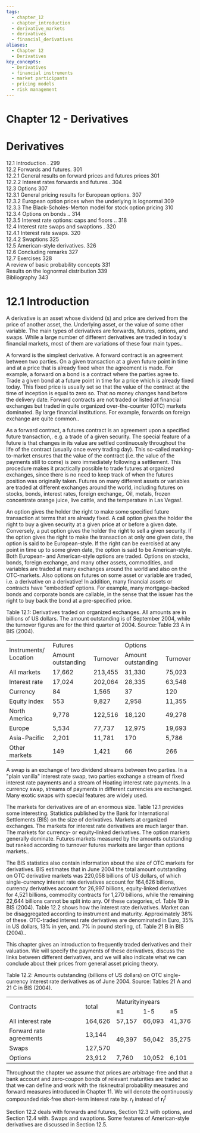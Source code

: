 ```yaml
---
tags:
  - chapter_12
  - chapter_introduction
  - derivative_markets
  - derivatives
  - financial_derivatives
aliases:
  - Chapter 12
  - Derivatives
key_concepts:
  - Derivatives
  - financial instruments
  - market participants
  - pricing models
  - risk management
---
```


# Chapter 12 - Derivatives

# Derivatives  
12.1 Introduction . 299  
12.2 Forwards and futures. 301   
12.2.1 General results on forward prices and futures prices 301   
12.2.2 Interest rates forwards and futures . 304   
12.3 Options 307   
12.3.1 General pricing results for European options. 307   
12.3.2 European option prices when the underlying is lognormal 309   
12.3.3 The Black-Scholes-Merton model for stock option pricing 310   
12.3.4 Options on bonds .. 314   
12.3.5 Interest rate options: caps and floors .. 318   
12.4 Interest rate swaps and swaptions . 320   
12.4.1 Interest rate swaps. 320   
12.4.2 Swaptions 325   
12.5 American-style derivatives. 326   
12.6 Concluding remarks 327   
12.7 Exercises 328   
 A review of basic probability concepts 331   
Results on the lognormal distribution 339   
Bibliography 343  


# 12.1 Introduction  

A derivative is an asset whose dividend (s) and price are derived from the price of another asset, the. Underlying asset, or the value of some other variable. The main types of derivatives are forwards, futures, options, and swaps. While a large number of different derivatives are traded in today's financial markets, most of them are variations of these four main types..  

A forward is the simplest derivative. A forward contract is an agreement between two parties. On a given transaction at a given future point in time and at a price that is already fixed when the agreement is made. For example, a forward on a bond is a contract where the parties agree to. Trade a given bond at a future point in time for a price which is already fixed today. This fixed price is usually set so that the value of the contract at the time of inception is equal to zero so. That no money changes hand before the delivery date. Forward contracts are not traded or listed at financial exchanges but traded in quite organized over-the-counter (OTC) markets dominated. By large financial institutions. For example, forwards on foreign exchange are quite common..  

As a forward contract, a futures contract is an agreement upon a specified future transaction,. e.g. a trade of a given security. The special feature of a future is that changes in its value are settled continuously throughout the life of the contract (usually once every trading day). This so-called marking-to-market ensures that the value of the contract (i.e. the value of the payments still to come) is zero immediately following a settlement. This procedure makes it practically possible to trade futures at organized exchanges, since there is no need to keep track of when the futures position was originally taken. Futures on many different assets or variables are traded at different exchanges around the world, including futures on stocks, bonds, interest rates, foreign exchange,. Oil, metals, frozen concentrate orange juice, live cattle, and the temperature in Las Vegas!.  

An option gives the holder the right to make some specified future transaction at terms that are already fixed. A call option gives the holder the right to buy a given security at a given price at or before a given date. Conversely, a put option gives the holder the right to sell a given security. If the option gives the right to make the transaction at only one given date, the option is said to be European-style. If the right can be exercised at any point in time up to some given date, the option is said to be American-style. Both European- and American-style options are traded. Options on stocks, bonds, foreign exchange, and many other assets, commodities, and variables are traded at many exchanges around the world and also on the OTC-markets. Also options on futures on some asset or variable are traded, i.e. a derivative on a derivative! In addition, many financial assets or contracts have "embedded' options. For example, many mortgage-backed bonds and corporate bonds are callable, in the sense that the issuer has the right to buy back the bond at a pre-specified price.  

Table 12.1: Derivatives traded on organized exchanges. All amounts are in billions of US dollars. The amount outstanding is of September 2004, while the turnover figures are for the third quarter of 2004. Source: Table 23 A in BIS (2004).   


<html><body><table><tr><td rowspan="2">Instruments/ Location</td><td colspan="2">Futures</td><td colspan="2">Options</td></tr><tr><td>Amount outstanding</td><td>Turnover</td><td>Amount outstanding</td><td>Turnover</td></tr><tr><td>All markets</td><td>17,662</td><td>213,455</td><td>31,330</td><td>75,023</td></tr><tr><td>Interest rate</td><td>17,024</td><td>202,064</td><td>28,335</td><td>63,548</td></tr><tr><td>Currency</td><td>84</td><td>1,565</td><td>37</td><td>120</td></tr><tr><td>Equity index</td><td>553</td><td>9,827</td><td>2,958</td><td>11,355</td></tr><tr><td>North America</td><td>9,778</td><td>122,516</td><td>18,120</td><td>49,278</td></tr><tr><td>Europe</td><td>5,534</td><td>77,737</td><td>12,975</td><td>19,693</td></tr><tr><td>Asia-Pacific</td><td>2,201</td><td>11,781</td><td>170</td><td>5,786</td></tr><tr><td>Other markets</td><td>149</td><td>1,421</td><td>66</td><td>266</td></tr></table></body></html>  

A swap is an exchange of two dividend streams between two parties. In a "plain vanilla" interest rate swap, two parties exchange a stream of fixed interest rate payments and a stream of Hoating interest rate payments. In a currency swap, streams of payments in different currencies are exchanged. Many exotic swaps with special features are widely used.  

The markets for derivatives are of an enormous size. Table 12.1 provides some interesting. Statistics published by the Bank for International Settlements (BIS) on the size of derivatives. Markets at organized exchanges. The markets for interest rate derivatives are much larger than. The markets for currency- or equity-linked derivatives. The option markets generally dominate. Futures markets measured by the amounts outstanding but ranked according to turnover futures markets are larger than options markets..  

The BIS statistics also contain information about the size of OTC markets for derivatives. BIS estimates that in June 2004 the total amount outstanding on OTC derivative markets was 220,058 billions of US dollars, of which single-currency interest rate derivatives account for 164,626 billions, currency derivatives account for 26,997 billions, equity-linked derivatives for 4,521 billions, commodity contracts for 1,270 billions, while the remaining 22,644 billions cannot be split into any. Of these categories, cf. Table 19 in BIS (2004). Table 12.2 shows how the interest rate derivatives. Market can be disaggregated according to instrument and maturity. Approximately 38% of these. OTC-traded interest rate derivatives are denominated in Euro, 35% in US dollars, 13% in yen, and. 7% in pound sterling, cf. Table 21 B in BIS (2004)..  

This chapter gives an introduction to frequently traded derivatives and their valuation. We will specify the payments of these derivatives, discuss the links between different derivatives, and we will also indicate what we can conclude about their prices from general asset pricing theory.  

Table 12.2: Amounts outstanding (billions of US dollars) on OTC single-currency interest rate derivatives as of June 2004. Source: Tables 21 A and 21 C in BIS (2004).   


<html><body><table><tr><td rowspan="2">Contracts</td><td rowspan="2">total</td><td colspan="3">Maturityinyears</td></tr><tr><td>≤1</td><td>1-5</td><td>≥5</td></tr><tr><td>All interest rate</td><td>164,626</td><td>57,157</td><td>66,093</td><td>41,376</td></tr><tr><td>Forward rate agreements</td><td>13,144</td><td rowspan="2">49,397</td><td rowspan="2">56,042</td><td rowspan="2">35,275</td></tr><tr><td>Swaps</td><td>127,570</td></tr><tr><td>Options</td><td>23,912</td><td>7,760</td><td>10,052</td><td>6,101</td></tr></table></body></html>  

Throughout the chapter we assume that prices are arbitrage-free and that a bank account and zero-coupon bonds of relevant maturities are traded so that we can define and work with the riskneutral probability measures and forward measures introduced in Chapter 11. We will denote the continuously compounded risk-free short-term interest rate by. $r_{t}$ instead of $\boldsymbol{r}_{t}^{f}$  

Section 12.2 deals with forwards and futures, Section 12.3 with options, and Section 12.4 with. Swaps and swaptions. Some features of American-style derivatives are discussed in Section 12.5.  
